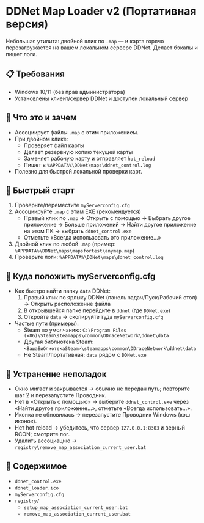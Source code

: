 # DDNet Map Loader v2 (Портативная версия)

Небольшая утилита: двойной клик по `.map` — и карта горячо перезагружается на вашем локальном сервере DDNet. Делает бэкапы и пишет логи.

## 📋 Требования
- Windows 10/11 (без прав администратора)
- Установлены клиент/сервер DDNet и доступен локальный сервер

## 🤔 Что это и зачем
- Ассоциирует файлы `.map` с этим приложением.
- При двойном клике:
  - Проверяет файл карты
  - Делает резервную копию текущей карты
  - Заменяет рабочую карту и отправляет `hot_reload`
  - Пишет в `%APPDATA%\DDNet\maps\ddnet_control.log`
- Полезно для быстрой локальной проверки карт.

## 🚀 Быстрый старт
1) Проверьте/переместите `myServerconfig.cfg`
2) Ассоциируйте `.map` с этим EXE (рекомендуется)
   - Правый клик по `.map` → Открыть с помощью → Выбрать другое приложение → Больше приложений → Найти другое приложение на этом ПК → выбрать `ddnet_control.exe`
   - Отметьте «Всегда использовать это приложение…»
3) Двойной клик по любой `.map` (пример: `%APPDATA%\DDNet\maps\mapsfortest\anymap.map`)
4) Проверьте логи: `%APPDATA%\DDNet\maps\ddnet_control.log`

## 📁 Куда положить myServerconfig.cfg
- Как быстро найти папку `data` DDNet:
  1) Правый клик по ярлыку DDNet (панель задач/Пуск/Рабочий стол) → Открыть расположение файла
  2) В открывшейся папке перейдите в `ddnet` (где `DDNet.exe`)
  3) Откройте `data` → скопируйте туда `myServerconfig.cfg`
- Частые пути (примеры):
  - Steam по умолчанию: `C:\Program Files (x86)\Steam\steamapps\common\DDraceNetwork\ddnet\data`
  - Другая библиотека Steam: `<ВашаБиблиотекаSteam>\steamapps\common\DDraceNetwork\ddnet\data`
  - Не Steam/портативная: `data` рядом с `DDNet.exe`

## 🧰 Устранение неполадок
- Окно мигает и закрывается → обычно не передан путь; повторите шаг 2 и перезапустите Проводник.
- Нет в «Открыть с помощью» → выберите `ddnet_control.exe` через «Найти другое приложение…», отметьте «Всегда использовать…».
- Иконка не обновилась → перезапустите Проводник Windows (кэш иконок).
- Нет hot‑reload → убедитесь, что сервер `127.0.0.1:8303` и верный RCON; смотрите лог.
- Удалить ассоциацию → `registry\remove_map_association_current_user.bat`

## 📂 Содержимое
- `ddnet_control.exe`
- `ddnet_loader.ico`
- `myServerconfig.cfg`
- `registry/`
  - `setup_map_association_current_user.bat`
  - `remove_map_association_current_user.bat`